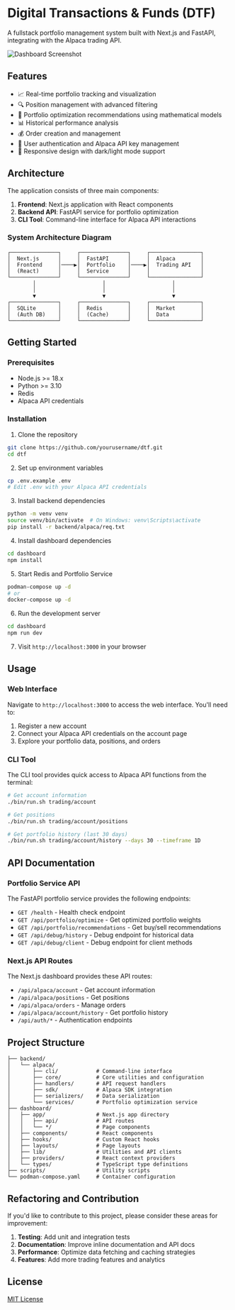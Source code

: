 # Digital Transactions & Funds (DTF)

A fullstack portfolio management system built with Next.js and FastAPI, integrating with the Alpaca trading API.

![Dashboard Screenshot](docs/dashboard.png)

## Features

- 📈 Real-time portfolio tracking and visualization
- 🔍 Position management with advanced filtering
- 🤖 Portfolio optimization recommendations using mathematical models
- 📊 Historical performance analysis
- 💰 Order creation and management
- 🔐 User authentication and Alpaca API key management
- 📱 Responsive design with dark/light mode support

## Architecture

The application consists of three main components:

1. **Frontend**: Next.js application with React components
2. **Backend API**: FastAPI service for portfolio optimization
3. **CLI Tool**: Command-line interface for Alpaca API interactions

### System Architecture Diagram

```
┌───────────────┐     ┌───────────────┐     ┌────────────────┐
│  Next.js      │     │  FastAPI      │     │  Alpaca        │
│  Frontend     │────▶│  Portfolio    │────▶│  Trading API   │
│  (React)      │     │  Service      │     │                │
└───────────────┘     └───────────────┘     └────────────────┘
        │                     │                     │
        │                     │                     │
        ▼                     ▼                     ▼
┌───────────────┐     ┌───────────────┐     ┌────────────────┐
│  SQLite       │     │  Redis        │     │  Market        │
│  (Auth DB)    │     │  (Cache)      │     │  Data          │
└───────────────┘     └───────────────┘     └────────────────┘
```

## Getting Started

### Prerequisites

- Node.js >= 18.x
- Python >= 3.10
- Redis
- Alpaca API credentials

### Installation

1. Clone the repository
```bash
git clone https://github.com/yourusername/dtf.git
cd dtf
```

2. Set up environment variables
```bash
cp .env.example .env
# Edit .env with your Alpaca API credentials
```

3. Install backend dependencies
```bash
python -m venv venv
source venv/bin/activate  # On Windows: venv\Scripts\activate
pip install -r backend/alpaca/req.txt
```

4. Install dashboard dependencies
```bash
cd dashboard
npm install
```

5. Start Redis and Portfolio Service
```bash
podman-compose up -d
# or
docker-compose up -d
```

6. Run the development server
```bash
cd dashboard
npm run dev
```

7. Visit `http://localhost:3000` in your browser

## Usage

### Web Interface

Navigate to `http://localhost:3000` to access the web interface. You'll need to:

1. Register a new account
2. Connect your Alpaca API credentials on the account page
3. Explore your portfolio data, positions, and orders

### CLI Tool

The CLI tool provides quick access to Alpaca API functions from the terminal:

```bash
# Get account information
./bin/run.sh trading/account

# Get positions
./bin/run.sh trading/account/positions

# Get portfolio history (last 30 days)
./bin/run.sh trading/account/history --days 30 --timeframe 1D
```

## API Documentation

### Portfolio Service API

The FastAPI portfolio service provides the following endpoints:

- `GET /health` - Health check endpoint
- `GET /api/portfolio/optimize` - Get optimized portfolio weights
- `GET /api/portfolio/recommendations` - Get buy/sell recommendations
- `GET /api/debug/history` - Debug endpoint for historical data
- `GET /api/debug/client` - Debug endpoint for client methods

### Next.js API Routes

The Next.js dashboard provides these API routes:

- `/api/alpaca/account` - Get account information
- `/api/alpaca/positions` - Get positions
- `/api/alpaca/orders` - Manage orders
- `/api/alpaca/account/history` - Get portfolio history
- `/api/auth/*` - Authentication endpoints

## Project Structure

```
├── backend/
│   └── alpaca/
│       ├── cli/            # Command-line interface
│       ├── core/           # Core utilities and configuration
│       ├── handlers/       # API request handlers
│       ├── sdk/            # Alpaca SDK integration
│       ├── serializers/    # Data serialization
│       └── services/       # Portfolio optimization service
├── dashboard/
│   ├── app/                # Next.js app directory
│   │   ├── api/            # API routes
│   │   └── */              # Page components
│   ├── components/         # React components
│   ├── hooks/              # Custom React hooks
│   ├── layouts/            # Page layouts
│   ├── lib/                # Utilities and API clients
│   ├── providers/          # React context providers
│   └── types/              # TypeScript type definitions
├── scripts/                # Utility scripts
└── podman-compose.yaml     # Container configuration
```

## Refactoring and Contribution

If you'd like to contribute to this project, please consider these areas for improvement:

1. **Testing**: Add unit and integration tests
2. **Documentation**: Improve inline documentation and API docs
3. **Performance**: Optimize data fetching and caching strategies
4. **Features**: Add more trading features and analytics

## License

[MIT License](LICENSE)